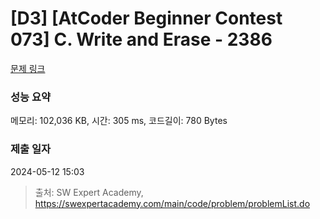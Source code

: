 # [D3] [AtCoder Beginner Contest 073] C. Write and Erase - 2386 

[문제 링크](https://swexpertacademy.com/main/code/problem/problemDetail.do?contestProbId=AV6C3DA6AAoDFAU4) 

### 성능 요약

메모리: 102,036 KB, 시간: 305 ms, 코드길이: 780 Bytes

### 제출 일자

2024-05-12 15:03



> 출처: SW Expert Academy, https://swexpertacademy.com/main/code/problem/problemList.do